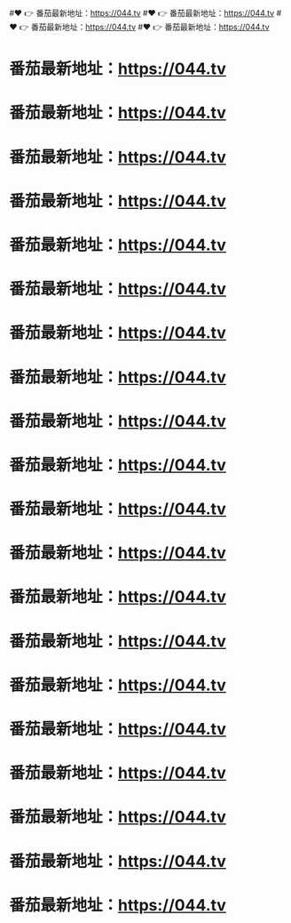 #❤️ 👉  番茄最新地址：https://044.tv
#❤️ 👉  番茄最新地址：https://044.tv
#❤️ 👉  番茄最新地址：https://044.tv
#❤️ 👉  番茄最新地址：https://044.tv
# 番茄最新地址：https://044.tv
# 番茄最新地址：https://044.tv
# 番茄最新地址：https://044.tv
# 番茄最新地址：https://044.tv
# 番茄最新地址：https://044.tv
# 番茄最新地址：https://044.tv
# 番茄最新地址：https://044.tv
# 番茄最新地址：https://044.tv
# 番茄最新地址：https://044.tv
# 番茄最新地址：https://044.tv
# 番茄最新地址：https://044.tv
# 番茄最新地址：https://044.tv
# 番茄最新地址：https://044.tv
# 番茄最新地址：https://044.tv
# 番茄最新地址：https://044.tv
# 番茄最新地址：https://044.tv
# 番茄最新地址：https://044.tv
# 番茄最新地址：https://044.tv
# 番茄最新地址：https://044.tv
# 番茄最新地址：https://044.tv

